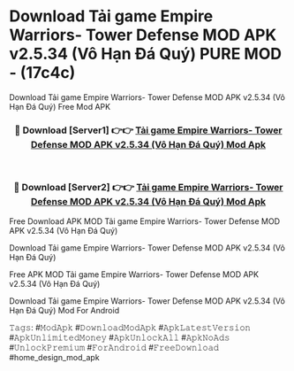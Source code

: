 # Download Tải game Empire Warriors- Tower Defense MOD APK v2.5.34 (Vô Hạn Đá Quý) PURE MOD - (17c4c)
Download Tải game Empire Warriors- Tower Defense MOD APK v2.5.34 (Vô Hạn Đá Quý) Free Mod APK

<div align="center">
<h3>🔴 Download [Server1] 👉👉 <a href="https://apk-comot.site?title=Tải_game_Empire_Warriors-_Tower_Defense_MOD_APK_v2.5.34_(Vô_Hạn_Đá_Quý)">Tải game Empire Warriors- Tower Defense MOD APK v2.5.34 (Vô Hạn Đá Quý) Mod Apk</a></h3><br>

<h3>🔴 Download [Server2] 👉👉 <a href="https://apk-comot.site?title=Tải_game_Empire_Warriors-_Tower_Defense_MOD_APK_v2.5.34_(Vô_Hạn_Đá_Quý)">Tải game Empire Warriors- Tower Defense MOD APK v2.5.34 (Vô Hạn Đá Quý) Mod Apk</a></h3>
</div>


Free Download APK MOD Tải game Empire Warriors- Tower Defense MOD APK v2.5.34 (Vô Hạn Đá Quý)

Download Tải game Empire Warriors- Tower Defense MOD APK v2.5.34 (Vô Hạn Đá Quý) 

Free APK MOD Tải game Empire Warriors- Tower Defense MOD APK v2.5.34 (Vô Hạn Đá Quý) 

Download Tải game Empire Warriors- Tower Defense MOD APK v2.5.34 (Vô Hạn Đá Quý) Mod For Android

𝚃𝚊𝚐𝚜: #𝙼𝚘𝚍𝙰𝚙𝚔 #𝙳𝚘𝚠𝚗𝚕𝚘𝚊𝚍𝙼𝚘𝚍𝙰𝚙𝚔 #𝙰𝚙𝚔𝙻𝚊𝚝𝚎𝚜𝚝𝚅𝚎𝚛𝚜𝚒𝚘𝚗 #𝙰𝚙𝚔𝚄𝚗𝚕𝚒𝚖𝚒𝚝𝚎𝚍𝙼𝚘𝚗𝚎𝚢 #𝙰𝚙𝚔𝚄𝚗𝚕𝚘𝚌𝚔𝙰𝚕𝚕 #𝙰𝚙𝚔𝙽𝚘𝙰𝚍𝚜 #𝚄𝚗𝚕𝚘𝚌𝚔𝙿𝚛𝚎𝚖𝚒𝚞𝚖 #𝙵𝚘𝚛𝙰𝚗𝚍𝚛𝚘𝚒𝚍 #𝙵𝚛𝚎𝚎𝙳𝚘𝚠𝚗𝚕𝚘𝚊𝚍 #home_design_mod_apk